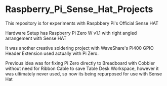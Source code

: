 # Raspberry_Pi_Sense_Hat_Projects

This repository is for experiments with Raspbbery Pi's Official Sense HAT

Hardware Setup has Raspberry Pi Zero W v1.1 with right angled arrangement with Sense HAT

It was another creative soldering project with WaveShare's Pi400 GPIO Header Extension used actually with Pi Zero.

Previous idea was for fixing Pi Zero directly to Breadboard with Cobbler without need for Ribbon Cable to save Table Desk Workspace, however it was ultimately never used, sp now its being repurposed for use with Sense Hat


